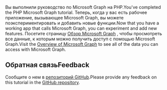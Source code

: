 <!-- markdownlint-disable MD002 MD041 -->

<span data-ttu-id="bda00-101">Вы выполнили руководство по Microsoft Graph на PHP.</span><span class="sxs-lookup"><span data-stu-id="bda00-101">You've completed the PHP Microsoft Graph tutorial.</span></span> <span data-ttu-id="bda00-102">Теперь, когда у вас есть рабочее приложение, вызывающее Microsoft Graph, вы можете поэкспериментировать и добавить новые функции.</span><span class="sxs-lookup"><span data-stu-id="bda00-102">Now that you have a working app that calls Microsoft Graph, you can experiment and add new features.</span></span> <span data-ttu-id="bda00-103">Посетите страницу [Обзор Microsoft Graph](/graph/overview) , чтобы просмотреть все данные, к которым можно получить доступ с помощью Microsoft Graph.</span><span class="sxs-lookup"><span data-stu-id="bda00-103">Visit the [Overview of Microsoft Graph](/graph/overview) to see all of the data you can access with Microsoft Graph.</span></span>

## <a name="feedback"></a><span data-ttu-id="bda00-104">Обратная связь</span><span class="sxs-lookup"><span data-stu-id="bda00-104">Feedback</span></span>

<span data-ttu-id="bda00-105">Сообщите о нем в [репозиторий GitHub](https://github.com/microsoftgraph/msgraph-training-phpapp).</span><span class="sxs-lookup"><span data-stu-id="bda00-105">Please provide any feedback on this tutorial in the [GitHub repository](https://github.com/microsoftgraph/msgraph-training-phpapp).</span></span>
